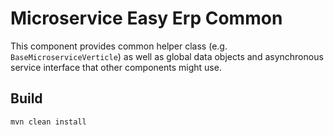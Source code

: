 # Microservice Easy Erp Common

This component provides common helper class (e.g. `BaseMicroserviceVerticle`) as well as global 
data objects and asynchronous service interface that other components might use.

## Build

    mvn clean install
